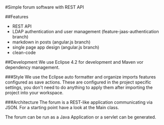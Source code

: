 #Simple forum software with REST API

##Features
 * REST API
 * LDAP authentication and user management (feature-jaas-authentication branch)
 * markdown in posts (angular.js branch)
 * single page app design (angular.js branch)
 * clean-code

##Development
We use Eclipse 4.2 for development and Maven vor dependency management.

###Style
We use the Eclipse auto formatter and organize imports features configured as
save actions.
These are configured in the project specific settings, you don't need to do
anything to apply them after importing the project into your workspace.

###Architecture
The forum is a REST-like application communicating via JSON. For a starting
point have a look at the Main class.

The forum can be run as a Java Application or a servlet can be generated.